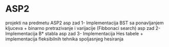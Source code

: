 # ASP2
projekti na predmetu ASP2
asp zad 1- Implementacija BST sa ponavljanjem kljuceva + binarno pretrazivanje i varijacije (Fibbonaci search)
asp zad 2- Implementacija B* stabla
asp zad 3- Implementacija Hes tabele + implementacija fleksibilnih tehnika spoljasnjeg hesiranja
